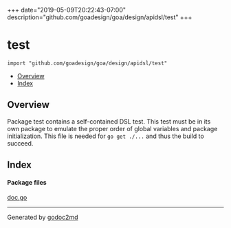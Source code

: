 +++
date="2019-05-09T20:22:43-07:00"
description="github.com/goadesign/goa/design/apidsl/test"
+++


# test
`import "github.com/goadesign/goa/design/apidsl/test"`

* [Overview](#pkg-overview)
* [Index](#pkg-index)

## <a name="pkg-overview">Overview</a>
Package test contains a self-contained DSL test.
This test must be in its own package to emulate the proper order of global
variables and package initialization.
This file is needed for `go get ./...` and thus the build to succeed.




## <a name="pkg-index">Index</a>


#### <a name="pkg-files">Package files</a>
[doc.go](/src/github.com/goadesign/goa/design/apidsl/test/doc.go) 










- - -
Generated by [godoc2md](http://godoc.org/github.com/davecheney/godoc2md)
